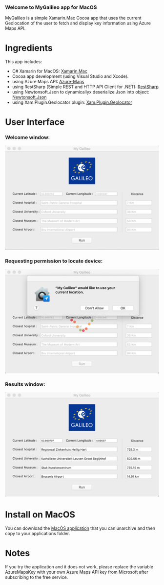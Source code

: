 ### Welcome to MyGalileo app for MacOS

MyGalileo is a simple Xamarin.Mac Cocoa app that uses the current Geolocation of the user to fetch and display key information using Azure Maps API.

# Ingredients

This app includes:

- C# Xamarin for MacOS: <a href="https://docs.microsoft.com/en-us/xamarin/mac/">Xamarin.Mac</a>
- Cocoa app development (using Visual Studio and Xcode).
- using Azure Maps API: <a href="http://azure.microsoft.com">Azure-Maps</a>
- using RestSharp (Simple REST and HTTP API Client for .NET): <a href="http://restsharp.org">RestSharp</a>
- using Newtonsoft.Json to dynamicallyx deserialize Json into object: <a href="https://www.newtonsoft.com/json">Newtonsoft.Json</a>
- using Xam.Plugin.Geolocator plugin: <a href="https://www.nuget.org/packages/Xam.Plugin.Geolocator/">Xam.Plugin.Geolocator</a>

# User Interface

### Welcome window:

<img src="https://github.com/AndreaDaVinci/MyGalileo/raw/master/MyGalileoMac/Resources/MyGalileo1_empty_form.png" alt="hi" class="inline"/>

### Requesting permission to locate device:

<img src="https://github.com/AndreaDaVinci/MyGalileo/raw/master/MyGalileoMac/Resources/MyGalileo2_request_permission.png" alt="hi" class="inline"/>

### Results window:

<img src="https://github.com/AndreaDaVinci/MyGalileo/raw/master/MyGalileoMac/Resources/MyGalileo4_results.png" alt="hi" class="inline"/>

# Install on MacOS

You can download the [MacOS application](https://github.com/AndreaDaVinci/MyGalileo/raw/master/Download/My%20Galileo.app.zip) that you can unarchive and then copy to your applications folder.


# Notes

If you try the application and it does not work, please replace the variable AzureMapsKey with your own Azure Maps API key from Microsoft after subscribing to the free service.
